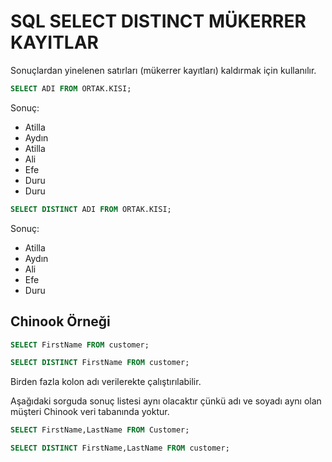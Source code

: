 # SQL SELECT DISTINCT MÜKERRER KAYITLAR

Sonuçlardan yinelenen satırları (mükerrer kayıtları) kaldırmak için kullanılır.

```sql
SELECT ADI FROM ORTAK.KISI;
```

Sonuç:


- Atilla
- Aydın
- Atilla
- Ali
- Efe
- Duru
- Duru

```sql
SELECT DISTINCT ADI FROM ORTAK.KISI;
```
Sonuç:

- Atilla
- Aydın
- Ali
- Efe
- Duru


## Chinook Örneği

```sql
SELECT FirstName FROM customer;
```

```sql
SELECT DISTINCT FirstName FROM customer;
```

Birden fazla kolon adı verilerekte çalıştırılabilir.

Aşağıdaki sorguda sonuç listesi aynı olacaktır çünkü adı ve soyadı aynı olan müşteri Chinook veri tabanında yoktur.

```sql
SELECT FirstName,LastName FROM Customer;
```

```sql
SELECT DISTINCT FirstName,LastName FROM customer;
```
